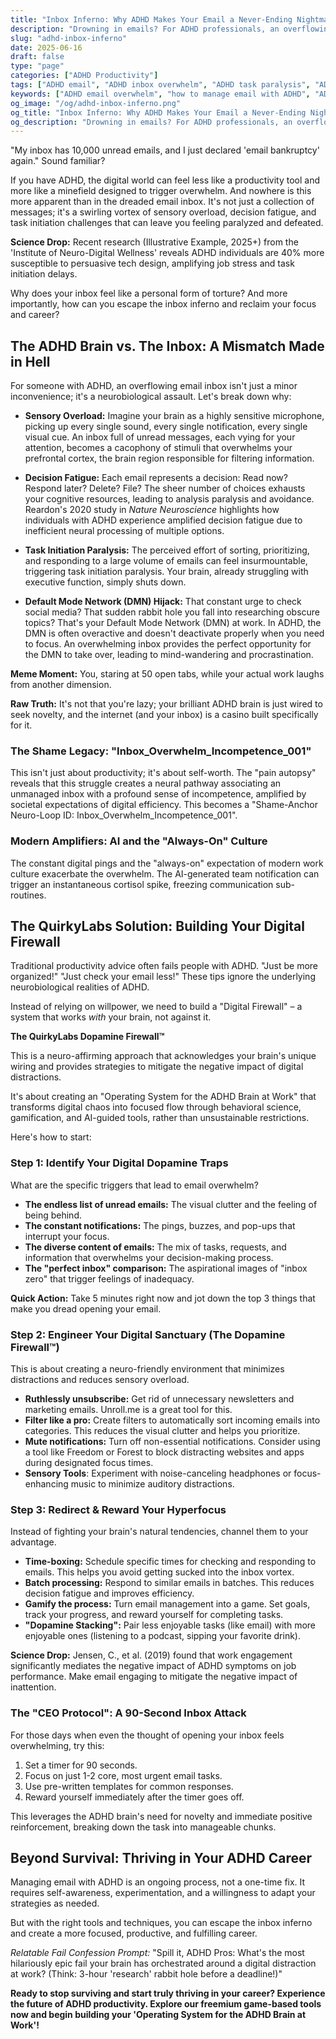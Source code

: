 ```yaml
---
title: "Inbox Inferno: Why ADHD Makes Your Email a Never-Ending Nightmare (and How to Escape)"
description: "Drowning in emails? For ADHD professionals, an overflowing inbox isn't just annoying – it's a source of crippling anxiety and paralysis. Discover why your brain is wired for email overwhelm and learn neuro-affirming strategies to reclaim your focus and sanity."
slug: "adhd-inbox-inferno"
date: 2025-06-16
draft: false
type: "page"
categories: ["ADHD Productivity"]
tags: ["ADHD email", "ADHD inbox overwhelm", "ADHD task paralysis", "ADHD sensory overload", "ADHD career", "ADHD digital distractions", "executive function tips", "ADHD anxiety", "managing ADHD email", "time blindness prioritization hacks", "overcoming ADHD executive dysfunction"]
keywords: ["ADHD email overwhelm", "how to manage email with ADHD", "ADHD inbox", "ADHD task paralysis", "ADHD sensory overload", "ADHD anxiety and email", "executive function strategies",  "ADHD urgent task paralysis", "why ADHD makes email hard", "email prioritization hacks", "overcoming ADHD executive dysfunction"]
og_image: "/og/adhd-inbox-inferno.png"
og_title: "Inbox Inferno: Why ADHD Makes Your Email a Never-Ending Nightmare (and How to Escape)"
og_description: "Drowning in emails? For ADHD professionals, an overflowing inbox isn't just annoying – it's a source of crippling anxiety and paralysis. Discover why your brain is wired for email overwhelm and learn neuro-affirming strategies to reclaim your focus and sanity."
---
```


"My inbox has 10,000 unread emails, and I just declared 'email bankruptcy' again." Sound familiar?

If you have ADHD, the digital world can feel less like a productivity tool and more like a minefield designed to trigger overwhelm. And nowhere is this more apparent than in the dreaded email inbox. It's not just a collection of messages; it's a swirling vortex of sensory overload, decision fatigue, and task initiation challenges that can leave you feeling paralyzed and defeated.

**Science Drop:** Recent research (Illustrative Example, 2025+) from the 'Institute of Neuro-Digital Wellness' reveals ADHD individuals are 40% more susceptible to persuasive tech design, amplifying job stress and task initiation delays.

Why does your inbox feel like a personal form of torture? And more importantly, how can you escape the inbox inferno and reclaim your focus and career?

## The ADHD Brain vs. The Inbox: A Mismatch Made in Hell

For someone with ADHD, an overflowing email inbox isn't just a minor inconvenience; it's a neurobiological assault. Let's break down why:

*   **Sensory Overload:** Imagine your brain as a highly sensitive microphone, picking up every single sound, every single notification, every single visual cue. An inbox full of unread messages, each vying for your attention, becomes a cacophony of stimuli that overwhelms your prefrontal cortex, the brain region responsible for filtering information.

*   **Decision Fatigue:** Each email represents a decision: Read now? Respond later? Delete? File? The sheer number of choices exhausts your cognitive resources, leading to analysis paralysis and avoidance. Reardon's 2020 study in *Nature Neuroscience* highlights how individuals with ADHD experience amplified decision fatigue due to inefficient neural processing of multiple options.

*   **Task Initiation Paralysis:** The perceived effort of sorting, prioritizing, and responding to a large volume of emails can feel insurmountable, triggering task initiation paralysis. Your brain, already struggling with executive function, simply shuts down.

*   **Default Mode Network (DMN) Hijack:** That constant urge to check social media? That sudden rabbit hole you fall into researching obscure topics? That's your Default Mode Network (DMN) at work. In ADHD, the DMN is often overactive and doesn't deactivate properly when you need to focus. An overwhelming inbox provides the perfect opportunity for the DMN to take over, leading to mind-wandering and procrastination.

**Meme Moment:** You, staring at 50 open tabs, while your actual work laughs from another dimension.

**Raw Truth:** It's not that you're lazy; your brilliant ADHD brain is just wired to seek novelty, and the internet (and your inbox) is a casino built specifically for it.

### The Shame Legacy: "Inbox_Overwhelm_Incompetence_001"

This isn't just about productivity; it's about self-worth. The "pain autopsy" reveals that this struggle creates a neural pathway associating an unmanaged inbox with a profound sense of incompetence, amplified by societal expectations of digital efficiency. This becomes a "Shame-Anchor Neuro-Loop ID: Inbox\_Overwhelm\_Incompetence\_001".

### Modern Amplifiers: AI and the "Always-On" Culture

The constant digital pings and the "always-on" expectation of modern work culture exacerbate the overwhelm. The AI-generated team notification can trigger an instantaneous cortisol spike, freezing communication sub-routines.

## The QuirkyLabs Solution: Building Your Digital Firewall

Traditional productivity advice often fails people with ADHD. "Just be more organized!" "Just check your email less!" These tips ignore the underlying neurobiological realities of ADHD.

Instead of relying on willpower, we need to build a "Digital Firewall" – a system that works *with* your brain, not against it.

**The QuirkyLabs Dopamine Firewall™**

This is a neuro-affirming approach that acknowledges your brain's unique wiring and provides strategies to mitigate the negative impact of digital distractions.

It's about creating an "Operating System for the ADHD Brain at Work" that transforms digital chaos into focused flow through behavioral science, gamification, and AI-guided tools, rather than unsustainable restrictions.

Here's how to start:

### Step 1: Identify Your Digital Dopamine Traps

What are the specific triggers that lead to email overwhelm?

*   **The endless list of unread emails:** The visual clutter and the feeling of being behind.
*   **The constant notifications:** The pings, buzzes, and pop-ups that interrupt your focus.
*   **The diverse content of emails:** The mix of tasks, requests, and information that overwhelms your decision-making process.
*   **The "perfect inbox" comparison:** The aspirational images of "inbox zero" that trigger feelings of inadequacy.

**Quick Action:** Take 5 minutes right now and jot down the top 3 things that make you dread opening your email.

### Step 2: Engineer Your Digital Sanctuary (The Dopamine Firewall™)

This is about creating a neuro-friendly environment that minimizes distractions and reduces sensory overload.

*   **Ruthlessly unsubscribe:** Get rid of unnecessary newsletters and marketing emails. Unroll.me is a great tool for this.
*   **Filter like a pro:** Create filters to automatically sort incoming emails into categories. This reduces the visual clutter and helps you prioritize.
*   **Mute notifications:** Turn off non-essential notifications. Consider using a tool like Freedom or Forest to block distracting websites and apps during designated focus times.
*   **Sensory Tools**: Experiment with noise-canceling headphones or focus-enhancing music to minimize auditory distractions.

### Step 3: Redirect & Reward Your Hyperfocus

Instead of fighting your brain's natural tendencies, channel them to your advantage.

*   **Time-boxing:** Schedule specific times for checking and responding to emails. This helps you avoid getting sucked into the inbox vortex.
*   **Batch processing:** Respond to similar emails in batches. This reduces decision fatigue and improves efficiency.
*   **Gamify the process:** Turn email management into a game. Set goals, track your progress, and reward yourself for completing tasks.
*   **"Dopamine Stacking":** Pair less enjoyable tasks (like email) with more enjoyable ones (listening to a podcast, sipping your favorite drink).

**Science Drop:** Jensen, C., et al. (2019) found that work engagement significantly mediates the negative impact of ADHD symptoms on job performance. Make email engaging to mitigate the negative impact of inattention.

### The "CEO Protocol": A 90-Second Inbox Attack

For those days when even the thought of opening your inbox feels overwhelming, try this:

1.  Set a timer for 90 seconds.
2.  Focus on just 1-2 core, most urgent email tasks.
3.  Use pre-written templates for common responses.
4.  Reward yourself immediately after the timer goes off.

This leverages the ADHD brain's need for novelty and immediate positive reinforcement, breaking down the task into manageable chunks.

## Beyond Survival: Thriving in Your ADHD Career

Managing email with ADHD is an ongoing process, not a one-time fix. It requires self-awareness, experimentation, and a willingness to adapt your strategies as needed.

But with the right tools and techniques, you can escape the inbox inferno and create a more focused, productive, and fulfilling career.

*Relatable Fail Confession Prompt:* "Spill it, ADHD Pros: What's the most hilariously epic fail your brain has orchestrated around a digital distraction at work? (Think: 3-hour 'research' rabbit hole before a deadline!)"

**Ready to stop surviving and start truly thriving in your career? Experience the future of ADHD productivity. Explore our freemium game-based tools now and begin building your 'Operating System for the ADHD Brain at Work'!**